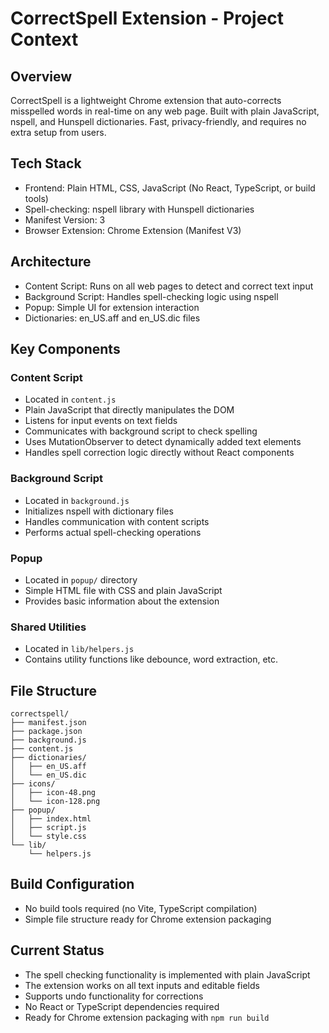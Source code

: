 # CorrectSpell Extension - Project Context

## Overview
CorrectSpell is a lightweight Chrome extension that auto-corrects misspelled words in real-time on any web page. Built with plain JavaScript, nspell, and Hunspell dictionaries. Fast, privacy-friendly, and requires no extra setup from users.

## Tech Stack
- Frontend: Plain HTML, CSS, JavaScript (No React, TypeScript, or build tools)
- Spell-checking: nspell library with Hunspell dictionaries
- Manifest Version: 3
- Browser Extension: Chrome Extension (Manifest V3)

## Architecture
- Content Script: Runs on all web pages to detect and correct text input
- Background Script: Handles spell-checking logic using nspell
- Popup: Simple UI for extension interaction
- Dictionaries: en_US.aff and en_US.dic files

## Key Components

### Content Script
- Located in `content.js`
- Plain JavaScript that directly manipulates the DOM
- Listens for input events on text fields
- Communicates with background script to check spelling
- Uses MutationObserver to detect dynamically added text elements
- Handles spell correction logic directly without React components

### Background Script
- Located in `background.js`
- Initializes nspell with dictionary files
- Handles communication with content scripts
- Performs actual spell-checking operations

### Popup
- Located in `popup/` directory
- Simple HTML file with CSS and plain JavaScript
- Provides basic information about the extension

### Shared Utilities
- Located in `lib/helpers.js`
- Contains utility functions like debounce, word extraction, etc.

## File Structure
```
correctspell/
├── manifest.json
├── package.json
├── background.js
├── content.js
├── dictionaries/
│   ├── en_US.aff
│   └── en_US.dic
├── icons/
│   ├── icon-48.png
│   └── icon-128.png
├── popup/
│   ├── index.html
│   ├── script.js
│   └── style.css
└── lib/
    └── helpers.js
```

## Build Configuration
- No build tools required (no Vite, TypeScript compilation)
- Simple file structure ready for Chrome extension packaging

## Current Status
- The spell checking functionality is implemented with plain JavaScript
- The extension works on all text inputs and editable fields
- Supports undo functionality for corrections
- No React or TypeScript dependencies required
- Ready for Chrome extension packaging with `npm run build`